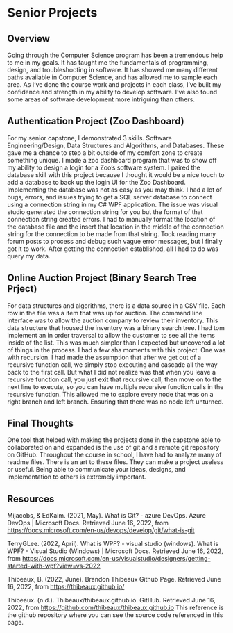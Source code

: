 # Senior Projects

## Overview
Going through the Computer Science program has been a tremendous help to me in my goals. It has taught me the fundamentals of programming, design, and troubleshooting in software. It has showed me many different paths available in Computer Science, and has allowed me to sample each area. As I’ve done the course work and projects in each class, I’ve built my confidence and strength in my ability to develop software. I’ve also found some areas of software development more intriguing than others.  

## Authentication Project (Zoo Dashboard)
For my senior capstone, I demonstrated 3 skills. Software Engineering/Design, Data Structures and Algorithms, and Databases. These gave me a chance to step a bit outside of my comfort zone to create something unique. I made a zoo dashboard program that was to show off my ability to design a login for a Zoo’s software system. I paired the database skill with this project because I thought it would be a nice touch to add a database to back up the login UI for the Zoo Dashboard. Implementing the database was not as easy as you may think. I had a lot of bugs, errors, and issues trying to get a SQL server database to connect using a connection string in my C# WPF application. The issue was visual studio generated the connection string for you but the format of that connection string created errors. I had to manually format the location of the database file and the insert that location in the middle of the connection string for the connection to be made from that string. Took reading many forum posts to process and debug such vague error messages, but I finally got it to work. After getting the connection established, all I had to do was query my data. 

## Online Auction Project (Binary Search Tree Prject)
For data structures and algorithms, there is a data source in a CSV file. Each row in the file was a item that was up for auction. The command line interface was to allow the auction company to review their inventory. This data structure that housed the inventory was a binary search tree. I had tom implement an in order traversal to allow the customer to see all the items inside of the list. This was much simpler than I expected but uncovered a lot of things in the process. I had a few aha moments with this project. One was with recursion. I had made the assumption that after we get out of a recursive function call, we simply stop executing and cascade all the way back to the first call. But what I did not realize was that when you leave a recursive function call, you just exit that recursive call, then move on to the next line to execute, so you can have multiple recursive function calls in the recursive function. This allowed me to explore every node that was on a right branch and left branch. Ensuring that there was no node left unturned.

## Final Thoughts
One tool that helped with making the projects done in the capstone able to collaborated on and expanded is the use of git and a remote git repository on GitHub. Throughout the course in school, I have had to analyze many of readme files. There is an art to these files. They can make a project useless or useful. Being able to communicate your ideas, designs, and implementation to others is extremely important. 

## Resources
Mijacobs, & EdKaim. (2021, May). What is Git? - azure DevOps. Azure DevOps | Microsoft Docs. Retrieved June 16, 2022, from https://docs.microsoft.com/en-us/devops/develop/git/what-is-git 

TerryGLee. (2022, April). What is WPF? - visual studio (windows). What is WPF? - Visual Studio (Windows) | Microsoft Docs. Retrieved June 16, 2022, from https://docs.microsoft.com/en-us/visualstudio/designers/getting-started-with-wpf?view=vs-2022 

Thibeaux, B. (2022, June). Brandon Thibeaux Github Page. Retrieved June 16, 2022, from https://thibeaux.github.io/ 

Thibeaux. (n.d.). Thibeaux/thibeaux.github.io. GitHub. Retrieved June 16, 2022, from https://github.com/thibeaux/thibeaux.github.io 
This reference is the github repository where you can see the source code referenced in this page.
